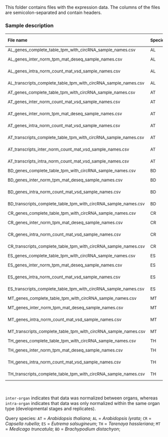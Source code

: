 This folder contains files with the expression data. The columns of the files are semicolon-separated and contain headers.

### Sample description

| <sub> File name  </sub>                                       | <sub> Species </sub> | <sub> Expression estimation </sub> | <sub> Normalization </sub> | <sub> Metric </sub>    |
| :------------------------------------------------------------ | :------------------- | :--------------------------------- | :------------------------- | :--------------------- |
| <sub> AL_genes_complete_table_tpm_with_circRNA_sample_names.csv </sub>      | <sub> AL </sub>| <sub> Gene-level </sub> | <sub> none </sub>             | <sub> TPM </sub>       | 
| <sub> AL_genes_inter_norm_tpm_mat_deseq_sample_names.csv </sub>             | <sub> AL </sub>| <sub> Gene-level </sub> | <sub> DESeq inter-organ </sub>| <sub> TPM </sub>       | 
| <sub> AL_genes_intra_norm_count_mat_vsd_sample_names.csv </sub>             | <sub> AL </sub>| <sub> Gene-level </sub> | <sub> DESeq intra-organ </sub>| <sub> VST counts </sub>| 
| <sub> AL_transcripts_complete_table_tpm_with_circRNA_sample_names.csv </sub>| <sub> AL </sub>| <sub> Transcript-level </sub>| <sub> none </sub>        | <sub> TPM </sub>       | 
| <sub> AT_genes_complete_table_tpm_with_circRNA_sample_names.csv </sub>      | <sub> AT </sub>| <sub> Gene-level </sub>      | <sub> none </sub>        | <sub> TPM </sub>       | 
| <sub> AT_genes_inter_norm_count_mat_vsd_sample_names.csv </sub>             | <sub> AT </sub>| <sub> Gene-level </sub> | <sub> DESeq inter-organ </sub>| <sub> VST counts </sub>| 
| <sub> AT_genes_inter_norm_tpm_mat_deseq_sample_names.csv </sub>             | <sub> AT </sub>| <sub> Gene-level </sub> | <sub> DESeq inter-organ </sub>| <sub> TPM </sub>       | 
| <sub> AT_genes_intra_norm_count_mat_vsd_sample_names.csv </sub>             | <sub> AT </sub>|<sub> Transcript-level </sub>|<sub> DESeq intra-organ</sub>|<sub> VST counts</sub>| 
| <sub> AT_transcripts_complete_table_tpm_with_circRNA_sample_names.csv </sub>| <sub> AT </sub>|<sub> Transcript-level </sub> | <sub> none </sub>        | <sub> TPM </sub>       | 
| <sub> AT_transcripts_inter_norm_count_mat_vsd_sample_names.csv </sub>       | <sub> AT </sub>|<sub> Transcript-level </sub>|<sub> DESeq inter-organ</sub>|<sub> VST counts</sub>| 
| <sub> AT_transcripts_intra_norm_count_mat_vsd_sample_names.csv </sub>       | <sub> AT </sub>|<sub> Transcript-level </sub>|<sub> DESeq intra-organ</sub>|<sub> VST counts</sub>| 
| <sub> BD_genes_complete_table_tpm_with_circRNA_sample_names.csv </sub>      | <sub> BD </sub>| <sub> Gene-level </sub> | <sub> none </sub>             | <sub> TPM </sub>       | 
| <sub> BD_genes_inter_norm_tpm_mat_deseq_sample_names.csv </sub>             | <sub> BD </sub>| <sub> Gene-level </sub> | <sub> DESeq inter-organ </sub>| <sub> TPM </sub>       | 
| <sub> BD_genes_intra_norm_count_mat_vsd_sample_names.csv </sub>             | <sub> BD </sub>| <sub> Gene-level </sub> | <sub> DESeq intra-organ </sub>| <sub> VST counts </sub>| 
| <sub> BD_transcripts_complete_table_tpm_with_circRNA_sample_names.csv </sub>| <sub> BD </sub>| <sub> Transcript-level </sub>| <sub> none </sub>        | <sub> TPM </sub>       | 
| <sub> CR_genes_complete_table_tpm_with_circRNA_sample_names.csv </sub>      | <sub> CR </sub>| <sub> Gene-level </sub> | <sub> none </sub>             | <sub> TPM </sub>       | 
| <sub> CR_genes_inter_norm_tpm_mat_deseq_sample_names.csv </sub>             | <sub> CR </sub>| <sub> Gene-level </sub> | <sub> DESeq inter-organ </sub>| <sub> TPM </sub>       | 
| <sub> CR_genes_intra_norm_count_mat_vsd_sample_names.csv </sub>             | <sub> CR </sub>| <sub> Gene-level </sub> | <sub> DESeq intra-organ </sub>| <sub> VST counts </sub>| 
| <sub> CR_transcripts_complete_table_tpm_with_circRNA_sample_names.csv </sub>| <sub> CR </sub>| <sub> Transcript-level </sub>| <sub> none </sub>        | <sub> TPM </sub>       | 
| <sub> ES_genes_complete_table_tpm_with_circRNA_sample_names.csv </sub>      | <sub> ES </sub>| <sub> Gene-level </sub> | <sub> none </sub>             | <sub> TPM </sub>       | 
| <sub> ES_genes_inter_norm_tpm_mat_deseq_sample_names.csv </sub>             | <sub> ES </sub>| <sub> Gene-level </sub> | <sub> DESeq inter-organ </sub>| <sub> TPM </sub>       | 
| <sub> ES_genes_intra_norm_count_mat_vsd_sample_names.csv </sub>             | <sub> ES </sub>| <sub> Gene-level </sub> | <sub> DESeq intra-organ </sub>| <sub> VST counts </sub>| 
| <sub> ES_transcripts_complete_table_tpm_with_circRNA_sample_names.csv </sub>| <sub> ES </sub>| <sub> Transcript-level </sub>| <sub> none </sub>        | <sub> TPM </sub>       | 
| <sub> MT_genes_complete_table_tpm_with_circRNA_sample_names.csv </sub>      | <sub> MT </sub>| <sub> Gene-level </sub> | <sub> none </sub>             | <sub> TPM </sub>       | 
| <sub> MT_genes_inter_norm_tpm_mat_deseq_sample_names.csv </sub>             | <sub> MT </sub>| <sub> Gene-level </sub> | <sub> DESeq inter-organ </sub>| <sub> TPM </sub>       | 
| <sub> MT_genes_intra_norm_count_mat_vsd_sample_names.csv </sub>             | <sub> MT </sub>| <sub> Gene-level </sub> | <sub> DESeq intra-organ </sub>| <sub> VST counts </sub>| 
| <sub> MT_transcripts_complete_table_tpm_with_circRNA_sample_names.csv </sub>| <sub> MT </sub>| <sub> Transcript-level </sub>| <sub> none </sub>        | <sub> TPM </sub>       | 
| <sub> TH_genes_complete_table_tpm_with_circRNA_sample_names.csv </sub>      | <sub> TH </sub>| <sub> Gene-level </sub> | <sub> none </sub>             | <sub> TPM </sub>       | 
| <sub> TH_genes_inter_norm_tpm_mat_deseq_sample_names.csv </sub>             | <sub> TH </sub>| <sub> Gene-level </sub> | <sub> DESeq inter-organ </sub>| <sub> TPM </sub>       | 
| <sub> TH_genes_intra_norm_count_mat_vsd_sample_names.csv </sub>             | <sub> TH </sub>| <sub> Gene-level </sub> | <sub> DESeq intra-organ </sub>| <sub> VST counts </sub>| 
| <sub> TH_transcripts_complete_table_tpm_with_circRNA_sample_names.csv </sub>| <sub> TH </sub>| <sub> Transcript-level </sub>| <sub> none </sub>        | <sub> TPM </sub>       | 


<br/>

`inter-organ` indicates that data was normalized between organs, whereas `intra-organ` indicates that data was only normalized within the same organ type (developmental stages and replicates).

Query species: `AT` = *Arabidopsis thaliana*; `AL` = *Arabidopsis lyrata*; `CR` = *Capsella rubella*; `ES` = *Eutrema salsugineum*; `TH` = *Tarenaya hassleriana*; `MT` = *Medicago truncatula*; `BD` = *Brachypodium distachyon*; 
